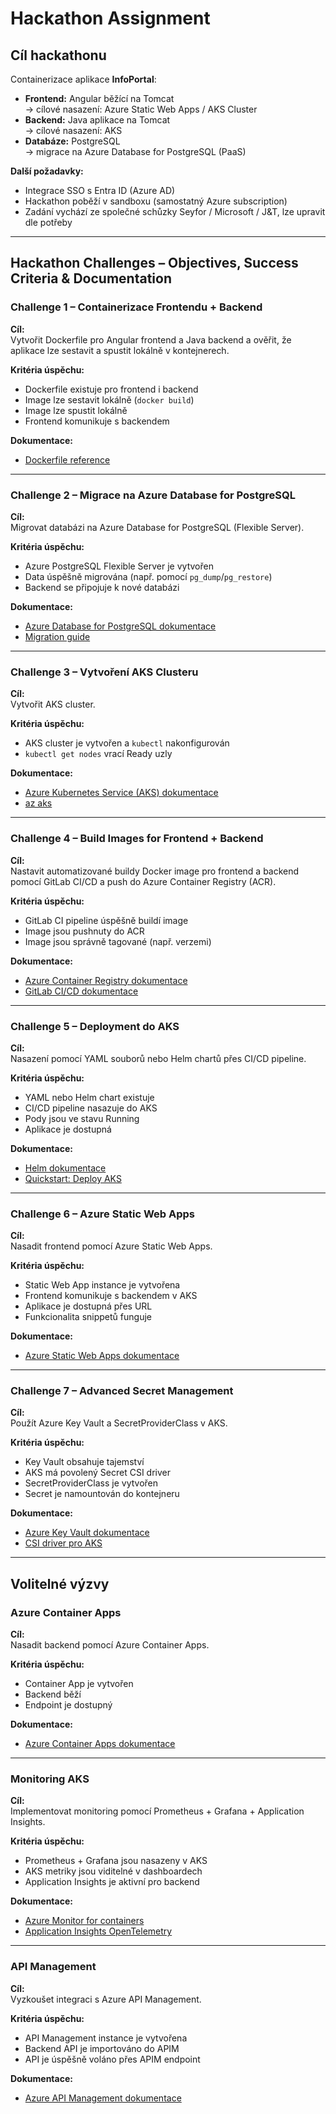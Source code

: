 # Hackathon Assignment

## Cíl hackathonu

Containerizace aplikace **InfoPortal**:

- **Frontend:** Angular běžící na Tomcat  
  → cílové nasazení: Azure Static Web Apps / AKS Cluster
- **Backend:** Java aplikace na Tomcat  
  → cílové nasazení: AKS
- **Databáze:** PostgreSQL  
  → migrace na Azure Database for PostgreSQL (PaaS)

**Další požadavky:**

- Integrace SSO s Entra ID (Azure AD)
- Hackathon poběží v sandboxu (samostatný Azure subscription)
- Zadání vychází ze společné schůzky Seyfor / Microsoft / J&T, lze upravit dle potřeby

---

## Hackathon Challenges – Objectives, Success Criteria & Documentation

### Challenge 1 – Containerizace Frontendu + Backend

**Cíl:**  
Vytvořit Dockerfile pro Angular frontend a Java backend a ověřit, že aplikace lze sestavit a spustit lokálně v kontejnerech.

**Kritéria úspěchu:**
- Dockerfile existuje pro frontend i backend
- Image lze sestavit lokálně (`docker build`)
- Image lze spustit lokálně
- Frontend komunikuje s backendem

**Dokumentace:**  
- [Dockerfile reference](https://docs.docker.com/engine/reference/builder/)

---

### Challenge 2 – Migrace na Azure Database for PostgreSQL

**Cíl:**  
Migrovat databázi na Azure Database for PostgreSQL (Flexible Server).

**Kritéria úspěchu:**
- Azure PostgreSQL Flexible Server je vytvořen
- Data úspěšně migrována (např. pomocí `pg_dump`/`pg_restore`)
- Backend se připojuje k nové databázi

**Dokumentace:**  
- [Azure Database for PostgreSQL dokumentace](https://learn.microsoft.com/en-us/azure/postgresql/)
- [Migration guide](https://learn.microsoft.com/en-us/azure/dms/tutorial-postgresql-azure-postgresql-online)

---

### Challenge 3 – Vytvoření AKS Clusteru

**Cíl:**  
Vytvořit AKS cluster.

**Kritéria úspěchu:**
- AKS cluster je vytvořen a `kubectl` nakonfigurován
- `kubectl get nodes` vrací Ready uzly

**Dokumentace:**  
- [Azure Kubernetes Service (AKS) dokumentace](https://learn.microsoft.com/en-us/azure/aks/)
- [az aks](https://learn.microsoft.com/en-us/cli/azure/aks)

---

### Challenge 4 – Build Images for Frontend + Backend

**Cíl:**  
Nastavit automatizované buildy Docker image pro frontend a backend pomocí GitLab CI/CD a push do Azure Container Registry (ACR).

**Kritéria úspěchu:**
- GitLab CI pipeline úspěšně buildí image
- Image jsou pushnuty do ACR
- Image jsou správně tagované (např. verzemi)

**Dokumentace:**  
- [Azure Container Registry dokumentace](https://learn.microsoft.com/en-us/azure/container-registry/)
- [GitLab CI/CD dokumentace](https://docs.gitlab.com/ee/ci/)

---

### Challenge 5 – Deployment do AKS

**Cíl:**  
Nasazení pomocí YAML souborů nebo Helm chartů přes CI/CD pipeline.

**Kritéria úspěchu:**
- YAML nebo Helm chart existuje
- CI/CD pipeline nasazuje do AKS
- Pody jsou ve stavu Running
- Aplikace je dostupná

**Dokumentace:**  
- [Helm dokumentace](https://helm.sh/docs/)
- [Quickstart: Deploy AKS](https://learn.microsoft.com/en-us/azure/aks/kubernetes-walkthrough-portal)

---

### Challenge 6 – Azure Static Web Apps

**Cíl:**  
Nasadit frontend pomocí Azure Static Web Apps.

**Kritéria úspěchu:**
- Static Web App instance je vytvořena
- Frontend komunikuje s backendem v AKS
- Aplikace je dostupná přes URL
- Funkcionalita snippetů funguje

**Dokumentace:**  
- [Azure Static Web Apps dokumentace](https://learn.microsoft.com/en-us/azure/static-web-apps/)

---

### Challenge 7 – Advanced Secret Management

**Cíl:**  
Použít Azure Key Vault a SecretProviderClass v AKS.

**Kritéria úspěchu:**
- Key Vault obsahuje tajemství
- AKS má povolený Secret CSI driver
- SecretProviderClass je vytvořen
- Secret je namountován do kontejneru

**Dokumentace:**  
- [Azure Key Vault dokumentace](https://learn.microsoft.com/en-us/azure/key-vault/)
- [CSI driver pro AKS](https://learn.microsoft.com/en-us/azure/aks/csi-secrets-store-driver)

---

## Volitelné výzvy

### Azure Container Apps

**Cíl:**  
Nasadit backend pomocí Azure Container Apps.

**Kritéria úspěchu:**
- Container App je vytvořen
- Backend běží
- Endpoint je dostupný

**Dokumentace:**  
- [Azure Container Apps dokumentace](https://learn.microsoft.com/en-us/azure/container-apps/)

---

### Monitoring AKS

**Cíl:**  
Implementovat monitoring pomocí Prometheus + Grafana + Application Insights.

**Kritéria úspěchu:**
- Prometheus + Grafana jsou nasazeny v AKS
- AKS metriky jsou viditelné v dashboardech
- Application Insights je aktivní pro backend

**Dokumentace:**  
- [Azure Monitor for containers](https://learn.microsoft.com/en-us/azure/azure-monitor/containers/)
- [Application Insights OpenTelemetry](https://learn.microsoft.com/en-us/azure/azure-monitor/app/opentelemetry-overview)

---

### API Management

**Cíl:**  
Vyzkoušet integraci s Azure API Management.

**Kritéria úspěchu:**
- API Management instance je vytvořena
- Backend API je importováno do APIM
- API je úspěšně voláno přes APIM endpoint

**Dokumentace:**  
- [Azure API Management dokumentace](https://learn.microsoft.com/en-us/azure/api-management/)
